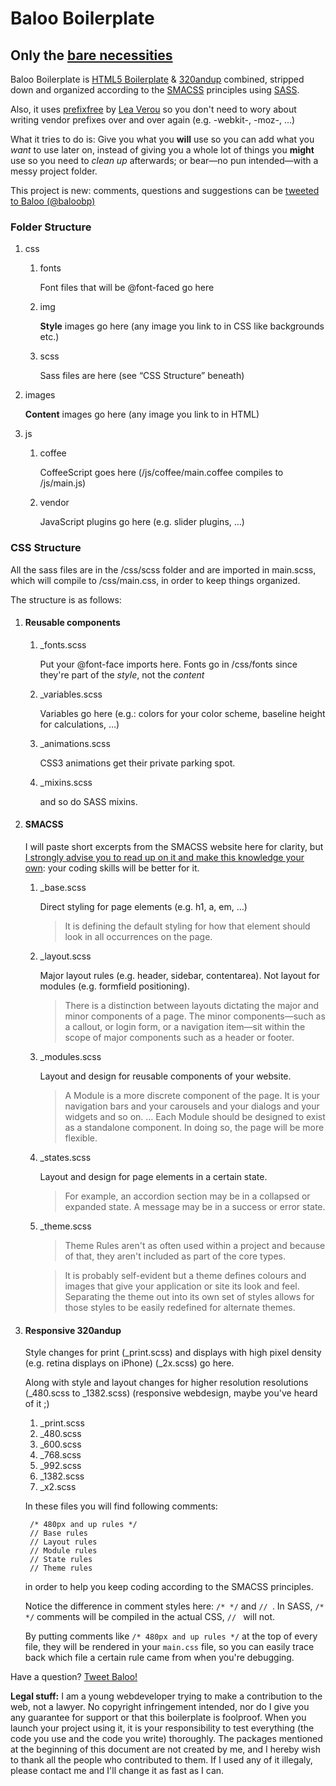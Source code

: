 # Baloo Boilerplate
## Only the [bare necessities](http://www.youtube.com/watch?v=TcglnY_xGfc)

Baloo Boilerplate is [HTML5 Boilerplate](http://html5boilerplate.com/) & [320andup](http://stuffandnonsense.co.uk/projects/320andup/) combined, stripped down and organized according to the [SMACSS](http://smacss.com/) principles using [SASS](http://sass-lang.com/).

Also, it uses [prefixfree](http://leaverou.github.com/prefixfree/) by [Lea Verou](https://twitter.com/LeaVerou) so you don't need to wory about writing vendor prefixes over and over again (e.g. -webkit-, -moz-, &hellip;)

What it tries to do is: Give you what you **will** use so you can add what you *want* to use later on, instead of giving you a whole lot of things you **might** use so you need to *clean up* afterwards; or bear—no pun intended—with a messy project folder.

This project is new: comments, questions and suggestions can be [tweeted to Baloo (@baloobp)](https://twitter.com/baloobp)



### Folder Structure
1. css
	1. fonts

		Font files that will be @font-faced go here

	2. img

		**Style** images go here (any image you link to in CSS like backgrounds etc.)

	3. scss

		Sass files are here (see “CSS Structure” beneath)

2. images

	**Content** images go here (any image you link to in HTML)

3. js
	1. coffee

		CoffeeScript goes here (/js/coffee/main.coffee compiles to /js/main.js)

	2. vendor

		JavaScript plugins go here (e.g. slider plugins, &hellip;)



### CSS Structure <a id="css_structure"/>
All the sass files are in the /css/scss folder and are imported in main.scss, which will compile to /css/main.css, in order to keep things organized.

The structure is as follows:

1. #### Reusable components
	1. _fonts.scss
		
		Put your @font-face imports here. Fonts go in /css/fonts since they're part of the *style*, not the *content*

	2. _variables.scss

		Variables go here (e.g.: colors for your color scheme, baseline height for calculations, &hellip;)

	3. _animations.scss

		CSS3 animations get their private parking spot.

	4. _mixins.scss

		and so do SASS mixins.

2. #### SMACSS

	I will paste short excerpts from the SMACSS website here for clarity, but [I strongly advise you to read up on it and make this knowledge your own](http://smacss.com/): your coding skills will be better for it.

	1. _base.scss

		Direct styling for page elements (e.g. h1, a, em, &hellip;)

		> It is defining the default styling for how that element should look in all occurrences on the page.

	2. _layout.scss

		Major layout rules (e.g. header, sidebar, contentarea). Not layout for modules (e.g. formfield positioning).

		> There is a distinction between layouts dictating the major and minor components of a page. The minor components—such as a callout, or login form, or a navigation item—sit within the scope of major components such as a header or footer.

	3. _modules.scss

		Layout and design for reusable components of your website.

		> A Module is a more discrete component of the page. It is your navigation bars and your carousels and your dialogs and your widgets and so on. &hellip; Each Module should be designed to exist as a standalone component. In doing so, the page will be more flexible.

	4. _states.scss

		Layout and design for page elements in a certain state.

		> For example, an accordion section may be in a collapsed or expanded state. A message may be in a success or error state.

	5. _theme.scss

		> Theme Rules aren't as often used within a project and because of that, they aren't included as part of the core types.

		> It is probably self-evident but a theme defines colours and images that give your application or site its look and feel. Separating the theme out into its own set of styles allows for those styles to be easily redefined for alternate themes.

3. #### Responsive 320andup

	Style changes for print (_print.scss) and displays with high pixel density (e.g. retina displays on iPhone) (_2x.scss) go here.

	Along with style and layout changes for higher resolution resolutions (_480.scss to _1382.scss) (responsive webdesign, maybe you've heard of it ;)

	1. _print.scss
	2. _480.scss
	3. _600.scss
	4. _768.scss
	5. _992.scss
	6. _1382.scss
	7. _x2.scss

	In these files you will find following comments:
	
		/* 480px and up rules */
		// Base rules
		// Layout rules
		// Module rules
		// State rules
		// Theme rules
	
	in order to help you keep coding according to the SMACSS principles.

	Notice the difference in comment styles here: `/* */` and `// `. In SASS, `/* */` comments will be compiled in the actual CSS, `// ` will not.

	By putting comments like `/* 480px and up rules */` at the top of every file, they will be rendered in your `main.css` file, so you can easily trace back which file a certain rule came from when you're debugging.


Have a question? [Tweet Baloo!](https://twitter.com/baloobp)

**Legal stuff:** I am a young webdeveloper trying to make a contribution to the web, not a lawyer. No copyright infringement intended, nor do I give you any guarantee for support or that this boilerplate is foolproof. When you launch your project using it, it is your responsibility to test everything (the code you use and the code you write) thoroughly. The packages mentioned at the beginning of this document are not created by me, and I hereby wish to thank all the people who contributed to them. If I used any of it illegaly, please contact me and I'll change it as fast as I can.
